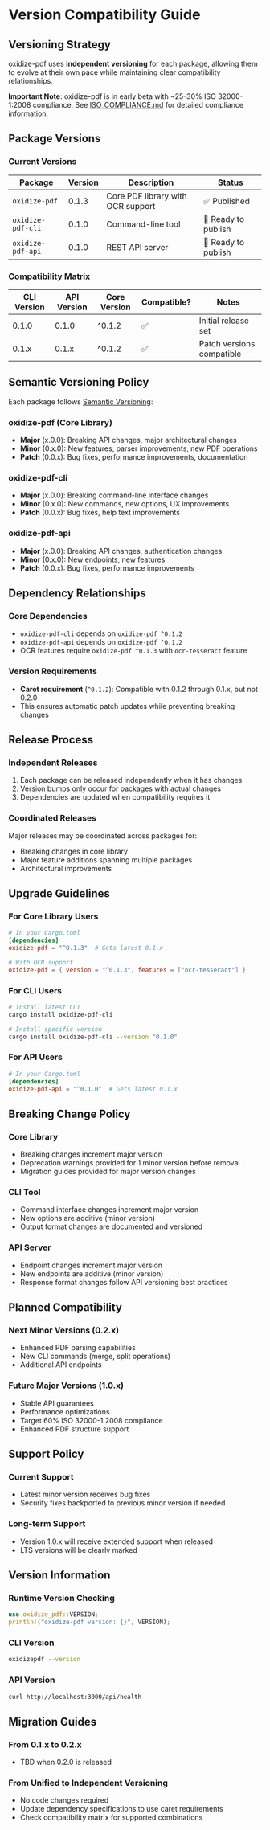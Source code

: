 # Version Compatibility Guide

## Versioning Strategy

oxidize-pdf uses **independent versioning** for each package, allowing them to evolve at their own pace while maintaining clear compatibility relationships.

**Important Note**: oxidize-pdf is in early beta with ~25-30% ISO 32000-1:2008 compliance. See [ISO_COMPLIANCE.md](ISO_COMPLIANCE.md) for detailed compliance information.

## Package Versions

### Current Versions

| Package | Version | Description | Status |
|---------|---------|-------------|---------|
| `oxidize-pdf` | 0.1.3 | Core PDF library with OCR support | ✅ Published |
| `oxidize-pdf-cli` | 0.1.0 | Command-line tool | 🚧 Ready to publish |
| `oxidize-pdf-api` | 0.1.0 | REST API server | 🚧 Ready to publish |

### Compatibility Matrix

| CLI Version | API Version | Core Version | Compatible? | Notes |
|-------------|-------------|--------------|-------------|-------|
| 0.1.0 | 0.1.0 | ^0.1.2 | ✅ | Initial release set |
| 0.1.x | 0.1.x | ^0.1.2 | ✅ | Patch versions compatible |

## Semantic Versioning Policy

Each package follows [Semantic Versioning](https://semver.org/):

### oxidize-pdf (Core Library)
- **Major** (x.0.0): Breaking API changes, major architectural changes
- **Minor** (0.x.0): New features, parser improvements, new PDF operations
- **Patch** (0.0.x): Bug fixes, performance improvements, documentation

### oxidize-pdf-cli
- **Major** (x.0.0): Breaking command-line interface changes
- **Minor** (0.x.0): New commands, new options, UX improvements
- **Patch** (0.0.x): Bug fixes, help text improvements

### oxidize-pdf-api
- **Major** (x.0.0): Breaking API changes, authentication changes
- **Minor** (0.x.0): New endpoints, new features
- **Patch** (0.0.x): Bug fixes, performance improvements

## Dependency Relationships

### Core Dependencies
- `oxidize-pdf-cli` depends on `oxidize-pdf ^0.1.2`
- `oxidize-pdf-api` depends on `oxidize-pdf ^0.1.2`
- OCR features require `oxidize-pdf ^0.1.3` with `ocr-tesseract` feature

### Version Requirements
- **Caret requirement** (`^0.1.2`): Compatible with 0.1.2 through 0.1.x, but not 0.2.0
- This ensures automatic patch updates while preventing breaking changes

## Release Process

### Independent Releases
1. Each package can be released independently when it has changes
2. Version bumps only occur for packages with actual changes
3. Dependencies are updated when compatibility requires it

### Coordinated Releases
Major releases may be coordinated across packages for:
- Breaking changes in core library
- Major feature additions spanning multiple packages
- Architectural improvements

## Upgrade Guidelines

### For Core Library Users
```toml
# In your Cargo.toml
[dependencies]
oxidize-pdf = "^0.1.3"  # Gets latest 0.1.x

# With OCR support
oxidize-pdf = { version = "^0.1.3", features = ["ocr-tesseract"] }
```

### For CLI Users
```bash
# Install latest CLI
cargo install oxidize-pdf-cli

# Install specific version
cargo install oxidize-pdf-cli --version "0.1.0"
```

### For API Users
```toml
# In your Cargo.toml
[dependencies]
oxidize-pdf-api = "^0.1.0"  # Gets latest 0.1.x
```

## Breaking Change Policy

### Core Library
- Breaking changes increment major version
- Deprecation warnings provided for 1 minor version before removal
- Migration guides provided for major version changes

### CLI Tool
- Command interface changes increment major version
- New options are additive (minor version)
- Output format changes are documented and versioned

### API Server
- Endpoint changes increment major version
- New endpoints are additive (minor version)
- Response format changes follow API versioning best practices

## Planned Compatibility

### Next Minor Versions (0.2.x)
- Enhanced PDF parsing capabilities
- New CLI commands (merge, split operations)
- Additional API endpoints

### Future Major Versions (1.0.x)
- Stable API guarantees
- Performance optimizations
- Target 60% ISO 32000-1:2008 compliance
- Enhanced PDF structure support

## Support Policy

### Current Support
- Latest minor version receives bug fixes
- Security fixes backported to previous minor version if needed

### Long-term Support
- Version 1.0.x will receive extended support when released
- LTS versions will be clearly marked

## Version Information

### Runtime Version Checking
```rust
use oxidize_pdf::VERSION;
println!("oxidize-pdf version: {}", VERSION);
```

### CLI Version
```bash
oxidizepdf --version
```

### API Version
```bash
curl http://localhost:3000/api/health
```

## Migration Guides

### From 0.1.x to 0.2.x
- TBD when 0.2.0 is released

### From Unified to Independent Versioning
- No code changes required
- Update dependency specifications to use caret requirements
- Check compatibility matrix for supported combinations